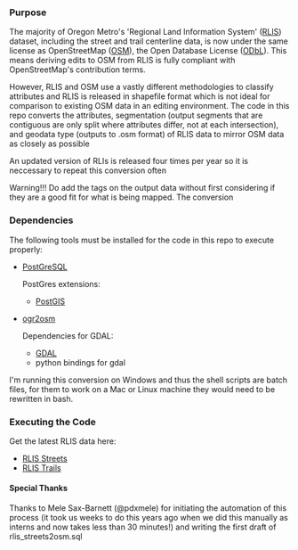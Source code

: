 
### Purpose
The majority of Oregon Metro's 'Regional Land Information System' ([RLIS](http://www.oregonmetro.gov/rlis-live)) dataset, including the street and trail centerline data, is now under the same license as OpenStreetMap ([OSM](osm.org)), the Open Database License ([ODbL](http://opendatacommons.org/licenses/odbl/)).  This means deriving edits to OSM from RLIS is fully compliant with OpenStreetMap's contribution terms.  

However, RLIS and OSM use a vastly different methodologies to classify attributes and RLIS is released in shapefile format which is not ideal for comparison to existing OSM data in an editing environment.  The code in this repo converts the attributes, segmentation (output segments that are contiguous are only split where attributes differ, not at each intersection), and geodata type (outputs to .osm format) of RLIS data to mirror OSM data as closely as possible

An updated version of RLIs is released four times per year so it is neccessary to repeat this conversion often

Warning!!! Do add the tags on the output data without first considering if they are a good fit for what is being mapped.  The conversion 


### Dependencies
The following tools must be installed for the code in this repo to execute properly:

- [PostGreSQL](http://www.postgresql.org/download/)
	
    PostGres extensions:
    - [PostGIS](http://postgis.net/install/)
- [ogr2osm](https://github.com/pnorman/ogr2osm)
	
    Dependencies for GDAL:
    - [GDAL](http://www.gdal.org/)
    - python bindings for gdal

I'm running this conversion on Windows and thus the shell scripts are batch files, for them to work on a Mac or Linux machine they would need to be rewritten in bash.

### Executing the Code
Get the latest RLIS data here:
- [RLIS Streets]()
- [RLIS Trails]()

#### Special Thanks
Thanks to Mele Sax-Barnett (@pdxmele) for initiating the automation  of this process (it took us weeks to do this years ago when we did this manually as interns and now takes less than 30 minutes!) and writing the first draft of rlis_streets2osm.sql